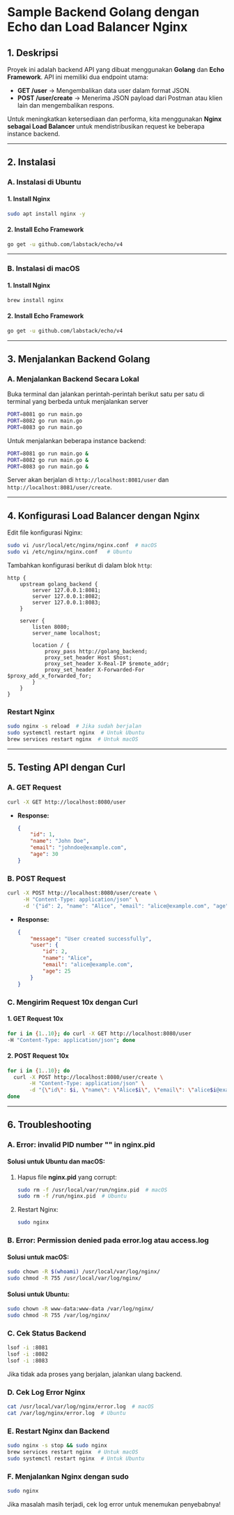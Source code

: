 # Sample Backend Golang dengan Echo dan Load Balancer Nginx

## 1. Deskripsi
Proyek ini adalah backend API yang dibuat menggunakan **Golang** dan **Echo Framework**. API ini memiliki dua endpoint utama:

- **GET /user** → Mengembalikan data user dalam format JSON.
- **POST /user/create** → Menerima JSON payload dari Postman atau klien lain dan mengembalikan respons.

Untuk meningkatkan ketersediaan dan performa, kita menggunakan **Nginx sebagai Load Balancer** untuk mendistribusikan request ke beberapa instance backend.

---

## 2. Instalasi

### **A. Instalasi di Ubuntu**

#### **1. Install Nginx**
```sh
sudo apt install nginx -y
```

#### **2. Install Echo Framework**
```sh
go get -u github.com/labstack/echo/v4
```

---

### **B. Instalasi di macOS**

#### **1. Install Nginx**
```sh
brew install nginx
```

#### **2. Install Echo Framework**
```sh
go get -u github.com/labstack/echo/v4
```
---

## 3. Menjalankan Backend Golang

### **A. Menjalankan Backend Secara Lokal**

Buka terminal dan jalankan perintah-perintah berikut satu per satu di terminal yang berbeda untuk menjalankan server

```sh
PORT=8081 go run main.go
PORT=8082 go run main.go
PORT=8083 go run main.go
```

Untuk menjalankan beberapa instance backend:

```sh
PORT=8081 go run main.go &
PORT=8082 go run main.go &
PORT=8083 go run main.go &
```

Server akan berjalan di `http://localhost:8081/user` dan `http://localhost:8081/user/create`.

---

## 4. Konfigurasi Load Balancer dengan Nginx

Edit file konfigurasi Nginx:

```sh
sudo vi /usr/local/etc/nginx/nginx.conf  # macOS
sudo vi /etc/nginx/nginx.conf   # Ubuntu
```

Tambahkan konfigurasi berikut di dalam blok `http`:

```nginx
http {
    upstream golang_backend {
        server 127.0.0.1:8081;
        server 127.0.0.1:8082;
        server 127.0.0.1:8083;
    }

    server {
        listen 8080;
        server_name localhost;

        location / {
            proxy_pass http://golang_backend;
            proxy_set_header Host $host;
            proxy_set_header X-Real-IP $remote_addr;
            proxy_set_header X-Forwarded-For $proxy_add_x_forwarded_for;
        }
    }
}
```

### **Restart Nginx**
```sh
sudo nginx -s reload  # Jika sudah berjalan
sudo systemctl restart nginx  # Untuk Ubuntu
brew services restart nginx  # Untuk macOS
```

---

## 5. Testing API dengan Curl

### **A. GET Request**
```sh
curl -X GET http://localhost:8080/user
```
- **Response:**
  ```json
  {
      "id": 1,
      "name": "John Doe",
      "email": "johndoe@example.com",
      "age": 30
  }
  ```

### **B. POST Request**
```sh
curl -X POST http://localhost:8080/user/create \
     -H "Content-Type: application/json" \
     -d '{"id": 2, "name": "Alice", "email": "alice@example.com", "age": 25}'
```
- **Response:**
  ```json
  {
      "message": "User created successfully",
      "user": {
          "id": 2,
          "name": "Alice",
          "email": "alice@example.com",
          "age": 25
      }
  }
  ```

### **C. Mengirim Request 10x dengan Curl**

#### **1. GET Request 10x**
```sh
for i in {1..10}; do curl -X GET http://localhost:8080/user 
-H "Content-Type: application/json"; done
```

#### **2. POST Request 10x**
```sh
for i in {1..10}; do
  curl -X POST http://localhost:8080/user/create \
       -H "Content-Type: application/json" \
       -d "{\"id\": $i, \"name\": \"Alice$i\", \"email\": \"alice$i@example.com\", \"age\": 25}"
done
```

---

## 6. Troubleshooting

### **A. Error: invalid PID number "" in nginx.pid**
#### **Solusi untuk Ubuntu dan macOS:**
1. Hapus file **nginx.pid** yang corrupt:
    ```sh
    sudo rm -f /usr/local/var/run/nginx.pid  # macOS
    sudo rm -f /run/nginx.pid  # Ubuntu
    ```
2. Restart Nginx:
    ```sh
    sudo nginx
    ```

### **B. Error: Permission denied pada error.log atau access.log**
#### **Solusi untuk macOS:**
```sh
sudo chown -R $(whoami) /usr/local/var/log/nginx/
sudo chmod -R 755 /usr/local/var/log/nginx/
```
#### **Solusi untuk Ubuntu:**
```sh
sudo chown -R www-data:www-data /var/log/nginx/
sudo chmod -R 755 /var/log/nginx/
```

### **C. Cek Status Backend**
```sh
lsof -i :8081
lsof -i :8082
lsof -i :8083
```
Jika tidak ada proses yang berjalan, jalankan ulang backend.

### **D. Cek Log Error Nginx**
```sh
cat /usr/local/var/log/nginx/error.log  # macOS
cat /var/log/nginx/error.log  # Ubuntu
```

### **E. Restart Nginx dan Backend**
```sh
sudo nginx -s stop && sudo nginx
brew services restart nginx  # Untuk macOS
sudo systemctl restart nginx  # Untuk Ubuntu
```

### **F. Menjalankan Nginx dengan sudo**
```sh
sudo nginx
```

Jika masalah masih terjadi, cek log error untuk menemukan penyebabnya!

